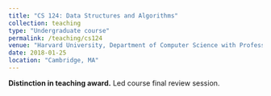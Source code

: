 ```yaml
---
title: "CS 124: Data Structures and Algorithms"
collection: teaching
type: "Undergraduate course"
permalink: /teaching/cs124
venue: "Harvard University, Department of Computer Science with Professor Jelani Nelson"
date: 2018-01-25
location: "Cambridge, MA"
---
```


**Distinction in teaching award.** Led course final review session.
